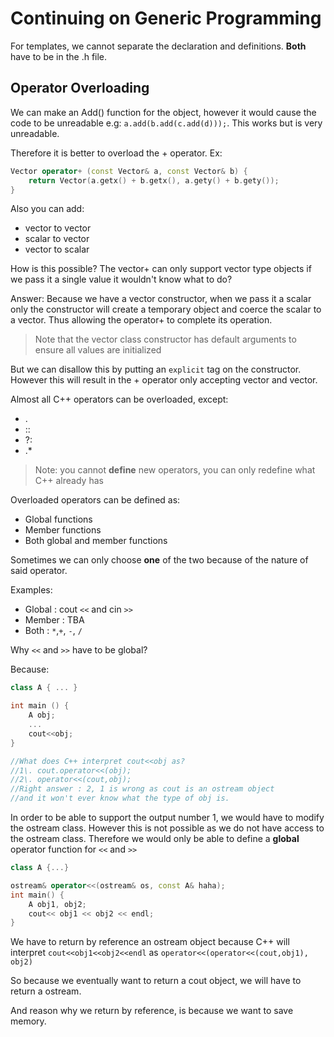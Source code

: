 # Continuing on Generic Programming

For templates, we cannot separate the declaration and definitions. **Both** have to be in the .h file.

## Operator Overloading

We can make an Add() function for the object, however it would cause the code to be unreadable e.g: `a.add(b.add(c.add(d)));`. This works but is very unreadable.

Therefore it is better to overload the + operator. Ex:

```c++
Vector operator+ (const Vector& a, const Vector& b) {
    return Vector(a.getx() + b.getx(), a.gety() + b.gety());
}
```

Also you can add:

- vector to vector
- scalar to vector
- vector to scalar

How is this possible? The vector+ can only support vector type objects if we pass it a single value it wouldn't know what to do?

Answer: Because we have a vector constructor, when we pass it a scalar only the constructor will create a temporary object and coerce the scalar to a vector. Thus allowing the operator+ to complete its operation.

> Note that the vector class constructor has default arguments to ensure all values are initialized

But we can disallow this by putting an `explicit` tag on the constructor. However this will result in the + operator only accepting vector and vector.

Almost all C++ operators can be overloaded, except:

- .
- ::
- ?:
- .*

> Note: you cannot **define** new operators, you can only redefine what C++ already has

Overloaded operators can be defined as:

- Global functions
- Member functions
- Both global and member functions

Sometimes we can only choose **one** of the two because of the nature of said operator.

Examples:

- Global : cout `<<` and cin `>>`
- Member : TBA
- Both : `*`,`+`, `-`, `/`

Why `<<` and `>>` have to be global?

Because:

```c++
class A { ... }

int main () {
    A obj;
    ...
    cout<<obj;
}

//What does C++ interpret cout<<obj as?
//1\. cout.operator<<(obj);
//2\. operator<<(cout,obj);
//Right answer : 2, 1 is wrong as cout is an ostream object
//and it won't ever know what the type of obj is.
```

In order to be able to support the output number 1, we would have to modify the ostream class. However this is not possible as we do not have access to the ostream class. Therefore we would only be able to define a **global** operator function for `<<` and `>>`

```c++
class A {...}

ostream& operator<<(ostream& os, const A& haha);
int main() {
    A obj1, obj2;
    cout<< obj1 << obj2 << endl;
}
```

We have to return by reference an ostream object because C++ will interpret `cout<<obj1<<obj2<<endl` as `operator<<(operator<<(cout,obj1), obj2)`

So because we eventually want to return a cout object, we will have to return a ostream.

And reason why we return by reference, is because we want to save memory.
